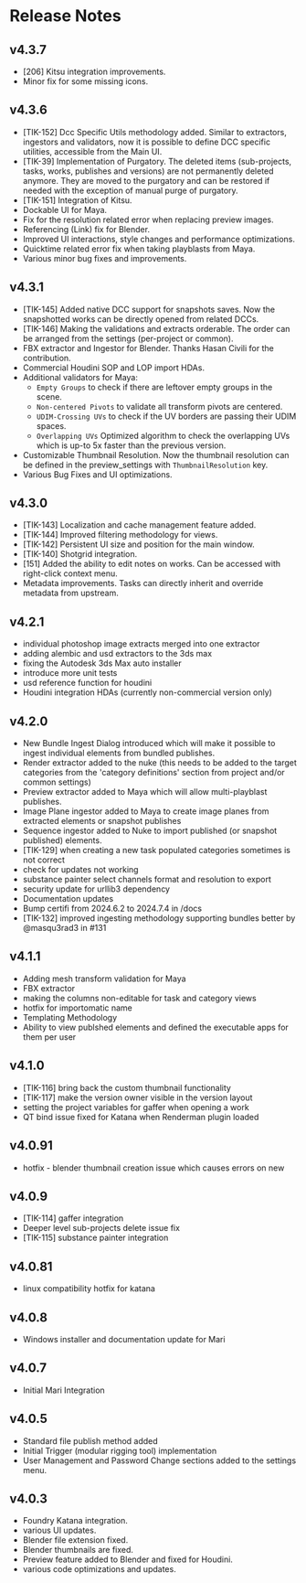 # Release Notes

## v4.3.7
- [206] Kitsu integration improvements.
- Minor fix for some missing icons.

## v4.3.6
- [TIK-152] Dcc Specific Utils methodology added. Similar to extractors, ingestors and validators, now it is possible to define DCC specific utilities, accessible from the Main UI.
- [TIK-39] Implementation of Purgatory. The deleted items (sub-projects, tasks, works, publishes and versions) are not permanently deleted anymore. They are moved to the purgatory and can be restored if needed with the exception of manual purge of purgatory.
- [TIK-151] Integration of Kitsu.
- Dockable UI for Maya.
- Fix for the resolution related error when replacing preview images.
- Referencing (Link) fix for Blender.
- Improved UI interactions, style changes and performance optimizations.
- Quicktime related error fix when taking playblasts from Maya. 
- Various minor bug fixes and improvements.

## v4.3.1
- [TIK-145] Added native DCC support for snapshots saves. Now the snapshotted works can be directly opened from related DCCs.
- [TIK-146] Making the validations and extracts orderable. The order can be arranged from the settings (per-project or common).
- FBX extractor and Ingestor for Blender. Thanks Hasan Civili for the contribution.
- Commercial Houdini SOP and LOP import HDAs.
- Additional validators for Maya:
    - `Empty Groups` to check if there are leftover empty groups in the scene.
    - `Non-centered Pivots` to validate all transform pivots are centered.
    - `UDIM-Crossing UVs` to check if the UV borders are passing their UDIM spaces.
    - `Overlapping UVs` Optimized algorithm to check the overlapping UVs which is up-to 5x faster than the previous version.
- Customizable Thumbnail Resolution. Now the thumbnail resolution can be defined in the preview_settings with `ThumbnailResolution` key.
- Various Bug Fixes and UI optimizations.

## v4.3.0
- [TIK-143] Localization and cache management feature added.
- [TIK-144] Improved filtering methodology for views.
- [TIK-142] Persistent UI size and position for the main window.
- [TIK-140] Shotgrid integration.
- [151] Added the ability to edit notes on works. Can be accessed with right-click context menu.
- Metadata improvements. Tasks can directly inherit and override metadata from upstream.

## v4.2.1
- individual photoshop image extracts merged into one extractor
- adding alembic and usd extractors to the 3ds max
- fixing the Autodesk 3ds Max auto installer
- introduce more unit tests
- usd reference function for houdini
- Houdini integration HDAs (currently non-commercial version only)

## v4.2.0
- New Bundle Ingest Dialog introduced which will make it possible to ingest individual elements from bundled publishes.
- Render extractor added to the nuke (this needs to be added to the target categories from the 'category definitions' section from project and/or common settings)
- Preview extractor added to Maya which will allow multi-playblast publishes.
- Image Plane ingestor added to Maya to create image planes from extracted elements or snapshot publishes
- Sequence ingestor added to Nuke to import published (or snapshot published) elements.
- [TIK-129] when creating a new task populated categories sometimes is not correct
- check for updates not working 
- substance painter select channels format and resolution to export
- security update for urllib3 dependency
- Documentation updates
- Bump certifi from 2024.6.2 to 2024.7.4 in /docs
- [TIK-132] improved ingesting methodology supporting bundles better by @masqu3rad3 in #131

## v4.1.1
- Adding mesh transform validation for Maya
- FBX extractor
- making the columns non-editable for task and category views
- hotfix for importomatic name
- Templating Methodology
- Ability to view publshed elements and defined the executable apps for them per user

## v4.1.0
- [TIK-116] bring back the custom thumbnail functionality
- [TIK-117] make the version owner visible in the version layout
- setting the project variables for gaffer when opening a work
- QT bind issue fixed for Katana when Renderman plugin loaded

## v4.0.91
- hotfix - blender thumbnail creation issue which causes errors on new

## v4.0.9
- [TIK-114] gaffer integration
- Deeper level sub-projects delete issue fix
- [TIK-115] substance painter integration

## v4.0.81
- linux compatibility hotfix for katana

## v4.0.8
- Windows installer and documentation update for Mari

## v4.0.7
- Initial Mari Integration

## v4.0.5
- Standard file publish method added
- Initial Trigger (modular rigging tool) implementation
- User Management and Password Change sections added to the settings menu.

## v4.0.3
- Foundry Katana integration.
- various UI updates.
- Blender file extension fixed.
- Blender thumbnails are fixed.
- Preview feature added to Blender and fixed for Houdini.
- various code optimizations and updates.